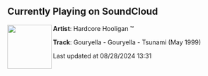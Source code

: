 ## Currently Playing on SoundCloud

[<img align="left" width="100" src="https://i1.sndcdn.com/artworks-M9tSfQNB8YXv0iuR-gEj8fg-t500x500.jpg">](https://soundcloud.com/darn84/gouryella-gouryella-tsunami)

**Artist**: Hardcore Hooligan ™️ 

**Track**: Gouryella - Gouryella - Tsunami (May 1999)

Last updated at 08/28/2024 13:31
